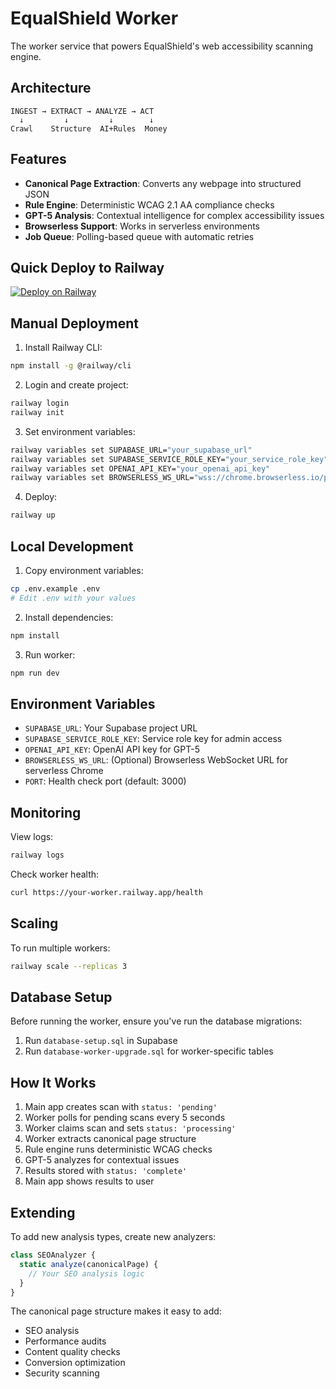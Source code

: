 # EqualShield Worker

The worker service that powers EqualShield's web accessibility scanning engine.

## Architecture

```
INGEST → EXTRACT → ANALYZE → ACT
  ↓         ↓         ↓        ↓
Crawl    Structure  AI+Rules  Money
```

## Features

- **Canonical Page Extraction**: Converts any webpage into structured JSON
- **Rule Engine**: Deterministic WCAG 2.1 AA compliance checks
- **GPT-5 Analysis**: Contextual intelligence for complex accessibility issues
- **Browserless Support**: Works in serverless environments
- **Job Queue**: Polling-based queue with automatic retries

## Quick Deploy to Railway

[![Deploy on Railway](https://railway.app/button.svg)](https://railway.app/template/equalshield)

## Manual Deployment

1. Install Railway CLI:
```bash
npm install -g @railway/cli
```

2. Login and create project:
```bash
railway login
railway init
```

3. Set environment variables:
```bash
railway variables set SUPABASE_URL="your_supabase_url"
railway variables set SUPABASE_SERVICE_ROLE_KEY="your_service_role_key"
railway variables set OPENAI_API_KEY="your_openai_api_key"
railway variables set BROWSERLESS_WS_URL="wss://chrome.browserless.io/playwright?token=your_token"
```

4. Deploy:
```bash
railway up
```

## Local Development

1. Copy environment variables:
```bash
cp .env.example .env
# Edit .env with your values
```

2. Install dependencies:
```bash
npm install
```

3. Run worker:
```bash
npm run dev
```

## Environment Variables

- `SUPABASE_URL`: Your Supabase project URL
- `SUPABASE_SERVICE_ROLE_KEY`: Service role key for admin access
- `OPENAI_API_KEY`: OpenAI API key for GPT-5
- `BROWSERLESS_WS_URL`: (Optional) Browserless WebSocket URL for serverless Chrome
- `PORT`: Health check port (default: 3000)

## Monitoring

View logs:
```bash
railway logs
```

Check worker health:
```bash
curl https://your-worker.railway.app/health
```

## Scaling

To run multiple workers:
```bash
railway scale --replicas 3
```

## Database Setup

Before running the worker, ensure you've run the database migrations:

1. Run `database-setup.sql` in Supabase
2. Run `database-worker-upgrade.sql` for worker-specific tables

## How It Works

1. Main app creates scan with `status: 'pending'`
2. Worker polls for pending scans every 5 seconds
3. Worker claims scan and sets `status: 'processing'`
4. Worker extracts canonical page structure
5. Rule engine runs deterministic WCAG checks
6. GPT-5 analyzes for contextual issues
7. Results stored with `status: 'complete'`
8. Main app shows results to user

## Extending

To add new analysis types, create new analyzers:

```javascript
class SEOAnalyzer {
  static analyze(canonicalPage) {
    // Your SEO analysis logic
  }
}
```

The canonical page structure makes it easy to add:
- SEO analysis
- Performance audits
- Content quality checks
- Conversion optimization
- Security scanning